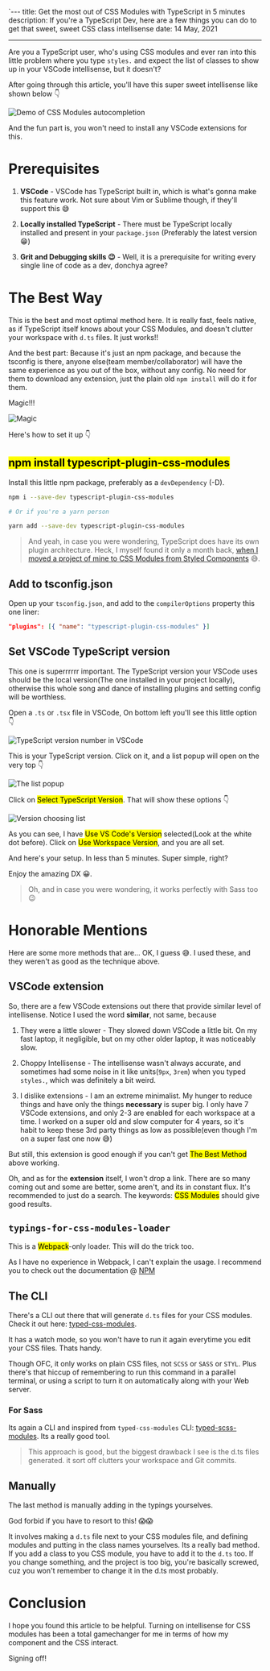 `---
title: Get the most out of CSS Modules with TypeScript in 5 minutes
description: If you're a TypeScript Dev, here are a few things you can do to get that sweet, sweet CSS class intellisense
date: 14 May, 2021

---

Are you a TypeScript user, who's using CSS modules and ever ran into this little problem where you type `styles.` and expect the list of classes to show up in your VSCode intellisense, but it doesn't?

After going through this article, you'll have this super sweet intellisense like shown below 👇

![Demo of CSS Modules autocompletion](../assets/media/css-modules-typescript-intellisense--intellisense-demo.gif)

And the fun part is, you won't need to install any VSCode extensions for this.

# Prerequisites

1. **VSCode** - VSCode has TypeScript built in, which is what's gonna make this feature work. Not sure about Vim or Sublime though, if they'll support this 😅

2. **Locally installed TypeScript** - There must be TypeScript locally installed and present in your `package.json` (Preferably the latest version 😁)

3. **Grit and Debugging skills 😉** - Well, it is a prerequisite for writing every single line of code as a dev, donchya agree?

# The Best Way

This is the best and most optimal method here. It is really fast, feels native, as if TypeScript itself knows about your CSS Modules, and doesn't clutter your workspace with `d.ts` files. It just works!!

And the best part: Because it's just an npm package, and because the tsconfig is there, anyone else(team member/collaborator) will have the same experience as you out of the box, without any config. No need for them to download any extension, just the plain old `npm install` will do it for them.

Magic!!!

![Magic](../assets/media/css-modules-typescript-intellisense--magic.gif)

Here's how to set it up 👇

## <mark>npm install typescript-plugin-css-modules</mark>

Install this little npm package, preferably as a `devDependency` (-D).

```sh
npm i --save-dev typescript-plugin-css-modules

# Or if you're a yarn person

yarn add --save-dev typescript-plugin-css-modules
```

> And yeah, in case you were wondering, TypeScript does have its own plugin architecture. Heck, I myself found it only a month back, [when I moved a project of mine to CSS Modules from Styled Components](https://puruvj.dev/blog/move-to-css-modules-from-styled-components) 😅.

## Add to tsconfig.json

Open up your `tsconfig.json`, and add to the `compilerOptions` property this one liner:

```json
"plugins": [{ "name": "typescript-plugin-css-modules" }]
```

## Set VSCode TypeScript version

This one is superrrrrr important. The TypeScript version your VSCode uses should be the local version(The one installed in your project locally), otherwise this whole song and dance of installing plugins and setting config will be worthless.

Open a `.ts` or `.tsx` file in VSCode, On bottom left you'll see this little option 👇

![TypeScript version number in VSCode](../assets/media/css-modules-typescript-intellisense--typescript-version-photo-1.png)

This is your TypeScript version. Click on it, and a list popup will open on the very top 👇

![The list popup](../assets/media/css-modules-typescript-intellisense--typescript-version-photo-2.png)

Click on <mark>Select TypeScript Version</mark>. That will show these options 👇

![Version choosing list](../assets/media/css-modules-typescript-intellisense--typescript-version-photo-3.png)

As you can see, I have <mark>Use VS Code's Version</mark> selected(Look at the white dot before). Click on <mark>Use Workspace Version</mark>, and you are all set.

And here's your setup. In less than 5 minutes. Super simple, right?

Enjoy the amazing DX 😀.

> Oh, and in case you were wondering, it works perfectly with Sass too 😉

# Honorable Mentions

Here are some more methods that are... OK, I guess 😅. I used these, and they weren't as good as the technique above.

## VSCode extension

So, there are a few VSCode extensions out there that provide similar level of intellisense. Notice I used the word **similar**, not same, because

1. They were a little slower - They slowed down VSCode a little bit. On my fast laptop, it negligible, but on my other older laptop, it was noticeably slow.

2. Choppy Intellisense - The intellisense wasn't always accurate, and sometimes had some noise in it like units(`9px`, `3rem`) when you typed `styles.`, which was definitely a bit weird.

3. I dislike extensions - I am an extreme minimalist. My hunger to reduce things and have only the things **necessary** is super big. I only have 7 VSCode extensions, and only 2-3 are enabled for each workspace at a time. I worked on a super old and slow computer for 4 years, so it's habit to keep these 3rd party things as low as possible(even though I'm on a super fast one now 😅)

But still, this extension is good enough if you can't get <mark>The Best Method</mark> above working.

Oh, and as for the **extension** itself, I won't drop a link. There are so many coming out and some are better, some aren't, and its in constant flux. It's recommended to just do a search. The keywords: <mark>CSS Modules</mark> should give good results.

## `typings-for-css-modules-loader`

This is a <mark>Webpack</mark>-only loader. This will do the trick too.

As I have no experience in Webpack, I can't explain the usage. I recommend you to check out the documentation @ [NPM](https://www.npmjs.com/package/typings-for-css-modules-loader)

## The CLI

There's a CLI out there that will generate `d.ts` files for your CSS modules. Check it out here: [typed-css-modules](https://github.com/Quramy/typed-css-modules).

It has a watch mode, so you won't have to run it again everytime you edit your CSS files. Thats handy.

Though OFC, it only works on plain CSS files, not `SCSS` or `SASS` or `STYL`. Plus there's that hiccup of remembering to run this command in a parallel terminal, or using a script to turn it on automatically along with your Web server.

### For Sass

Its again a CLI and inspired from `typed-css-modules` CLI: [typed-scss-modules](https://github.com/skovy/typed-scss-modules). Its a really good tool.

> This approach is good, but the biggest drawback I see is the d.ts files generated. it sort off clutters your workspace and Git commits.

## Manually

The last method is manually adding in the typings yourselves.

God forbid if you have to resort to this! 😱😱

It involves making a `d.ts` file next to your CSS modules file, and defining modules and putting in the class names yourselves. Its a really bad method. If you add a class to you CSS module, you have to add it to the `d.ts` too. If you change something, and the project is too big, you're basically screwed, cuz you won't remember to change it in the d.ts most probably.

# Conclusion

I hope you found this article to be helpful. Turning on intellisense for CSS modules has been a total gamechanger for me in terms of how my component and the CSS interact.

Signing off!
